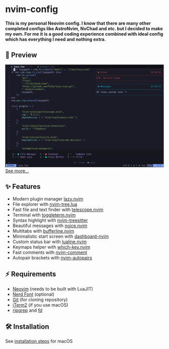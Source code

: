 # nvim-config

**This is my personal Neovim config. I know that there are many other completed configs like AstroNvim, NvChad and etc. but I decided to make my own. For me it is a good coding experience combined with ideal config which has everything I need and nothing extra.**

## 🌟 Preview
![image](img/workspace.png)
<a href="https://github.com/kanipov/nvim-config/tree/main/img">See more...</a>

## ✨ Features
- Modern plugin manager <a href="https://github.com/folke/lazy.nvim">lazy.nvim</a>
- File explorer with <a href="https://github.com/nvim-tree/nvim-tree.lua">nvim-tree.lua</a>
- Fast file and text finder with <a href="https://github.com/nvim-telescope/telescope.nvim">telescope.nvim</a>
- Terminal with <a href="https://github.com/akinsho/toggleterm.nvim">toggleterm.nvim</a>
- Syntax highlight with <a href="https://github.com/nvim-treesitter/nvim-treesitter">nvim-treesitter</a>
- Beautiful messages with <a href="https://github.com/folke/noice.nvim">noice.nvim</a>
- Multitabs with <a href="https://github.com/akinsho/bufferline.nvim">bufferline.nvim</a>
- Minimalistic start screen with <a href="https://github.com/nvimdev/dashboard-nvim">dashboard-nvim</a>
- Custom status bar with <a href="https://github.com/nvim-lualine/lualine.nvim">lualine.nvim</a>
- Keymaps helper with <a href="https://github.com/folke/which-key.nvim">which-key.nvim</a>
- Fast comments with <a href="https://github.com/terrortylor/nvim-comment">nvim-comment</a>
- Autopair brackets with <a href="https://github.com/windwp/nvim-autopairs">nvim-autopairs</a>

## ⚡️ Requirements
- <a href="https://neovim.io">Neovim</a> (needs to be built with LuaJIT)
- <a href="https://www.nerdfonts.com">Nerd Font</a> (optional)
- <a href="https://git-scm.com">Git</a> (for cloning repository)
- <a href="https://iterm2.com">iTerm2</a> (if you use macOS)
- <a href="https://github.com/BurntSushi/ripgrep">ripgrep</a> and <a href="https://github.com/sharkdp/fd">fd</a>

## 🛠️ Installation
See <a href="https://github.com/kanipov/nvim-config/blob/main/doc/installation.txt">installation steps</a> for macOS

